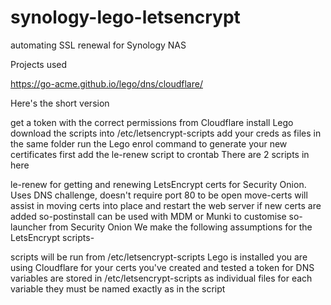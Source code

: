 # synology-lego-letsencrypt

automating SSL renewal for Synology NAS

Projects used

https://go-acme.github.io/lego/dns/cloudflare/


Here's the short version

get a token with the correct permissions from Cloudflare
install Lego
download the scripts into /etc/letsencrypt-scripts
add your creds as files in the same folder
run the Lego enrol command to generate your new certificates first
add the le-renew script to crontab
There are 2 scripts in here

le-renew for getting and renewing LetsEncrypt certs for Security Onion. Uses DNS challenge, doesn't require port 80 to be open
move-certs will assist in moving certs into place and restart the web server if new certs are added
so-postinstall can be used with MDM or Munki to customise so-launcher from Security Onion
We make the following assumptions for the LetsEncrypt scripts-

scripts will be run from /etc/letsencrypt-scripts
Lego is installed
you are using Cloudflare for your certs
you've created and tested a token for DNS
variables are stored in /etc/letsencrypt-scripts as individual files for each variable
they must be named exactly as in the script
